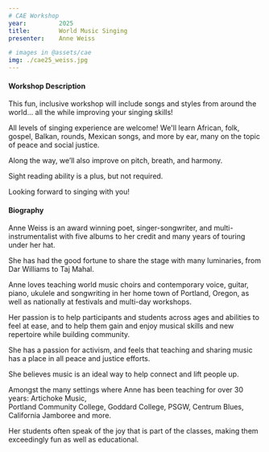 ```yaml
---
# CAE Workshop
year:         2025
title:        World Music Singing
presenter:    Anne Weiss

# images in @assets/cae
img: ./cae25_weiss.jpg
---
```


#### Workshop Description

This fun, inclusive workshop will include songs and styles 
from  around the world... all the while improving your singing skills! 

All levels of singing experience are welcome!  We'll learn African, 
folk, gospel, Balkan, rounds, Mexican songs, and more by ear, 
many on the topic of peace and social justice. 

Along the way, we’ll also improve on pitch, breath, and harmony. 

Sight reading ability is a plus, but not required. 

Looking forward to singing with you! 

#### Biography

Anne Weiss is an award winning poet, singer-songwriter, 
and multi-instrumentalist with five albums to her credit 
and many years of touring under her hat.  

She has had the good fortune to share the stage with many luminaries, 
from Dar  Williams to Taj Mahal. 

Anne loves teaching world music choirs and contemporary voice, 
guitar, piano, ukulele and songwriting in her home town of Portland, Oregon, 
as well as nationally at festivals and multi-day workshops. 

Her passion is to help participants and students across ages 
and abilities to feel at ease, and to help them gain and enjoy 
musical skills and new repertoire while building community. 

She has a passion for activism, and feels that teaching and 
sharing music has a place in all peace and justice efforts. 

She believes music is an ideal way to help connect and lift people up. 

Amongst the many settings where Anne has been teaching for over 30 years: Artichoke Music,  
Portland Community College, Goddard College, PSGW, Centrum Blues, 
California Jamboree and more. 

Her students often speak of the joy that is part of the classes, 
making them exceedingly fun as well as educational. 
